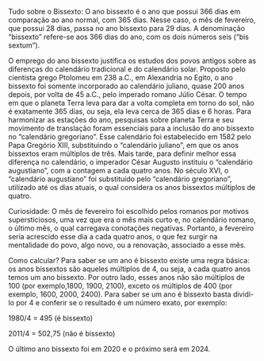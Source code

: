 Tudo sobre o Bissexto:
O ano bissexto é o ano que possui 366 dias em comparação ao ano normal, com 365 dias.
Nesse caso, o mês de fevereiro, que possui 28 dias, passa no ano bissexto para 29 dias.
A denominação “bissexto” refere-se aos 366 dias do ano, com os dois números seis (“bis sextum”).


O emprego do ano bissexto justifica os estudos dos povos antigos sobre as diferenças do calendário tradicional e do calendário solar.
Proposto pelo cientista grego Ptolomeu em 238 a.C., em Alexandria no Egito, o ano bissexto foi somente incorporado ao calendário juliano, quase 200 anos depois, por volta de 45 a.C., pelo imperado romano Júlio César.
O tempo em que o planeta Terra leva para dar a volta completa em torno do sol, não é exatamente 365 dias, ou seja, ela leva cerca de 365 dias e 6 horas.
Para harmonizar as estações do ano, pesquisas sobre planeta Terra e seu movimento de translação foram essenciais para a inclusão do ano bissexto no “calendário gregoriano”.
Esse calendário foi estabelecido em 1582 pelo Papa Gregório XIII, substituindo o “calendário juliano”, em que os anos bissextos eram múltiplos de três.
Mais tarde, para definir melhor essa diferença no calendário, o imperador César Augusto instituiu o “calendário augustiano”, com a contagem a cada quatro anos.
No século XVI, o “calendário augustiano” foi substituído pelo “calendário gregoriano”, utilizado até os dias atuais, o qual considera os anos bissextos múltiplos de quatro.

Curiosidade:
O mês de fevereiro foi escolhido pelos romanos por motivos supersticiosos, uma vez que era o mês mais curto e, no calendário romano, o último mês, o qual carregava conotações negativas.
Portanto, a fevereiro seria acrescido esse dia a cada quatro anos, o que fez surgir na mentalidade do povo, algo novo, ou a renovação, associado a esse mês.

Como calcular?
Para saber se um ano é bissexto existe uma regra básica: os anos bissextos são aqueles múltiplos de 4, ou seja, a cada quatro anos temos um ano bissexto.
Por outro lado, esses anos não são múltiplos de 100 (por exemplo,1800, 1900, 2100), exceto os múltiplos de 400 (por exemplo, 1600, 2000, 2400).
Para saber se um ano é bissexto basta dividi-lo por 4 e conferir se o resultado é um número exato, por exemplo:

1980/4 = 495 (é bissexto)

2011/4 = 502,75 (não é bissexto)

O último ano bissexto foi em 2020 e o próximo será em 2024.

